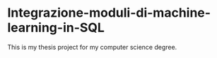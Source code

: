 # Integrazione-moduli-di-machine-learning-in-SQL

This is my thesis project for my computer science degree.

